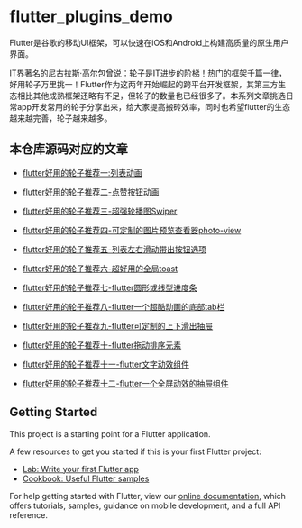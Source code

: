 # flutter_plugins_demo

Flutter是谷歌的移动UI框架，可以快速在iOS和Android上构建高质量的原生用户界面。

IT界著名的尼古拉斯·高尔包曾说：轮子是IT进步的阶梯！热门的框架千篇一律，好用轮子万里挑一！Flutter作为这两年开始崛起的跨平台开发框架，其第三方生态相比其他成熟框架还略有不足，但轮子的数量也已经很多了。本系列文章挑选日常app开发常用的轮子分享出来，给大家提高搬砖效率，同时也希望flutter的生态越来越完善，轮子越来越多。

## 本仓库源码对应的文章
- [flutter好用的轮子推荐一:列表动画](https://xbzweb.com/2019/10/26/flutter%E5%A5%BD%E7%94%A8%E7%9A%84%E8%BD%AE%E5%AD%90%E6%8E%A8%E8%8D%90%E4%B8%80-%E5%88%97%E8%A1%A8%E5%8A%A8%E7%94%BB/)

- [flutter好用的轮子推荐二-点赞按钮动画](https://xbzweb.com/2019/10/27/flutter%E5%A5%BD%E7%94%A8%E7%9A%84%E8%BD%AE%E5%AD%90%E6%8E%A8%E8%8D%90%E4%BA%8C-%E7%82%B9%E8%B5%9E%E6%8C%89%E9%92%AE%E5%8A%A8%E7%94%BB/)

- [flutter好用的轮子推荐三-超强轮播图Swiper](https://xbzweb.com/2019/10/28/flutter%E5%A5%BD%E7%94%A8%E7%9A%84%E8%BD%AE%E5%AD%90%E6%8E%A8%E8%8D%90%E4%B8%89-%E8%B6%85%E5%BC%BA%E8%BD%AE%E6%92%AD%E5%9B%BESwiper/)

- [flutter好用的轮子推荐四-可定制的图片预览查看器photo-view](https://xbzweb.com/2019/10/28/flutter%E5%A5%BD%E7%94%A8%E7%9A%84%E8%BD%AE%E5%AD%90%E6%8E%A8%E8%8D%90%E5%9B%9B-%E5%8F%AF%E5%AE%9A%E5%88%B6%E7%9A%84%E5%9B%BE%E7%89%87%E9%A2%84%E8%A7%88%E6%9F%A5%E7%9C%8B%E5%99%A8photo-view/)

- [flutter好用的轮子推荐五-列表左右滑动带出按钮选项](https://xbzweb.com/2019/10/29/flutter%E5%A5%BD%E7%94%A8%E7%9A%84%E8%BD%AE%E5%AD%90%E6%8E%A8%E8%8D%90%E4%BA%94-%E5%88%97%E8%A1%A8%E5%B7%A6%E5%8F%B3%E6%BB%91%E5%8A%A8%E5%B8%A6%E5%87%BA%E6%8C%89%E9%92%AE%E9%80%89%E9%A1%B9/)

- [flutter好用的轮子推荐六-超好用的全局toast](https://xbzweb.com/2019/10/31/flutter%E5%A5%BD%E7%94%A8%E7%9A%84%E8%BD%AE%E5%AD%90%E6%8E%A8%E8%8D%90%E5%85%AD-%E8%B6%85%E5%A5%BD%E7%94%A8%E7%9A%84%E5%85%A8%E5%B1%80toast/)

- [flutter好用的轮子推荐七-flutter圆形或线型进度条](https://xbzweb.com/2019/11/04/flutter%E5%A5%BD%E7%94%A8%E7%9A%84%E8%BD%AE%E5%AD%90%E6%8E%A8%E8%8D%90%E4%B8%83-flutter%E5%9C%86%E5%BD%A2%E6%88%96%E7%BA%BF%E5%9E%8B%E8%BF%9B%E5%BA%A6%E6%9D%A1/)

- [flutter好用的轮子推荐八-flutter一个超酷动画的底部tab栏](https://xbzweb.com/2019/11/04/flutter%E5%A5%BD%E7%94%A8%E7%9A%84%E8%BD%AE%E5%AD%90%E6%8E%A8%E8%8D%90%E5%85%AB-flutter%E4%B8%80%E4%B8%AA%E8%B6%85%E9%85%B7%E5%8A%A8%E7%94%BB%E7%9A%84%E5%BA%95%E9%83%A8tab%E6%A0%8F/)

- [flutter好用的轮子推荐九-flutter可定制的上下滑出抽屉](https://xbzweb.com/2019/11/06/flutter%E5%A5%BD%E7%94%A8%E7%9A%84%E8%BD%AE%E5%AD%90%E6%8E%A8%E8%8D%90%E4%B9%9D-flutter%E5%8F%AF%E5%AE%9A%E5%88%B6%E7%9A%84%E4%B8%8A%E4%B8%8B%E6%BB%91%E5%87%BA%E6%8A%BD%E5%B1%89/)

- [flutter好用的轮子推荐十-flutter拖动排序元素](https://xbzweb.com/2019/11/07/flutter%E5%A5%BD%E7%94%A8%E7%9A%84%E8%BD%AE%E5%AD%90%E6%8E%A8%E8%8D%90%E5%8D%81-flutter%E6%8B%96%E5%8A%A8%E6%8E%92%E5%BA%8F%E5%85%83%E7%B4%A0/)

- [flutter好用的轮子推荐十一-flutter文字动效组件](https://xbzweb.com/2019/11/10/flutter%E5%A5%BD%E7%94%A8%E7%9A%84%E8%BD%AE%E5%AD%90%E6%8E%A8%E8%8D%90%E5%8D%81%E4%B8%80-flutter%E6%96%87%E5%AD%97%E5%8A%A8%E6%95%88%E7%BB%84%E4%BB%B6/)

- [flutter好用的轮子推荐十二-flutter一个全屏动效的抽屉组件](https://xbzweb.com/2019/11/12/flutter%E5%A5%BD%E7%94%A8%E7%9A%84%E8%BD%AE%E5%AD%90%E6%8E%A8%E8%8D%90%E5%8D%81%E4%BA%8C-flutter%E4%B8%80%E4%B8%AA%E5%85%A8%E5%B1%8F%E5%8A%A8%E6%95%88%E7%9A%84%E6%8A%BD%E5%B1%89%E7%BB%84%E4%BB%B6/)

## Getting Started

This project is a starting point for a Flutter application.

A few resources to get you started if this is your first Flutter project:

- [Lab: Write your first Flutter app](https://flutter.dev/docs/get-started/codelab)
- [Cookbook: Useful Flutter samples](https://flutter.dev/docs/cookbook)

For help getting started with Flutter, view our
[online documentation](https://flutter.dev/docs), which offers tutorials,
samples, guidance on mobile development, and a full API reference.
